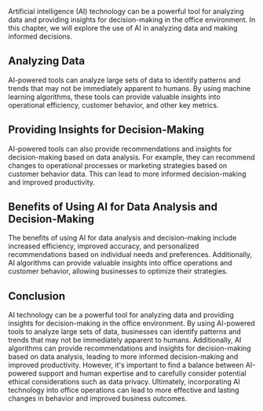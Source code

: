 
Artificial intelligence (AI) technology can be a powerful tool for analyzing data and providing insights for decision-making in the office environment. In this chapter, we will explore the use of AI in analyzing data and making informed decisions.

Analyzing Data
--------------

AI-powered tools can analyze large sets of data to identify patterns and trends that may not be immediately apparent to humans. By using machine learning algorithms, these tools can provide valuable insights into operational efficiency, customer behavior, and other key metrics.

Providing Insights for Decision-Making
--------------------------------------

AI-powered tools can also provide recommendations and insights for decision-making based on data analysis. For example, they can recommend changes to operational processes or marketing strategies based on customer behavior data. This can lead to more informed decision-making and improved productivity.

Benefits of Using AI for Data Analysis and Decision-Making
----------------------------------------------------------

The benefits of using AI for data analysis and decision-making include increased efficiency, improved accuracy, and personalized recommendations based on individual needs and preferences. Additionally, AI algorithms can provide valuable insights into office operations and customer behavior, allowing businesses to optimize their strategies.

Conclusion
----------

AI technology can be a powerful tool for analyzing data and providing insights for decision-making in the office environment. By using AI-powered tools to analyze large sets of data, businesses can identify patterns and trends that may not be immediately apparent to humans. Additionally, AI algorithms can provide recommendations and insights for decision-making based on data analysis, leading to more informed decision-making and improved productivity. However, it's important to find a balance between AI-powered support and human expertise and to carefully consider potential ethical considerations such as data privacy. Ultimately, incorporating AI technology into office operations can lead to more effective and lasting changes in behavior and improved business outcomes.
